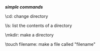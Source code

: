 ***simple commands***

\cd\: change directory

\ls\: list the contents of a directory

\mkdir\: make a directory

\touch filename\: make a file called "filename"